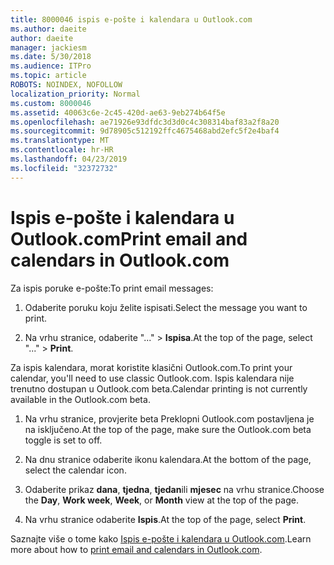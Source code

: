 ```yaml
---
title: 8000046 ispis e-pošte i kalendara u Outlook.com
ms.author: daeite
author: daeite
manager: jackiesm
ms.date: 5/30/2018
ms.audience: ITPro
ms.topic: article
ROBOTS: NOINDEX, NOFOLLOW
localization_priority: Normal
ms.custom: 8000046
ms.assetid: 40063c6e-2c45-420d-ae63-9eb274b64f5e
ms.openlocfilehash: ae71926e93dfdc3d3d0c4c308314baf83a2f8a20
ms.sourcegitcommit: 9d78905c512192ffc4675468abd2efc5f2e4baf4
ms.translationtype: MT
ms.contentlocale: hr-HR
ms.lasthandoff: 04/23/2019
ms.locfileid: "32372732"
---
```

# <a name="print-email-and-calendars-in-outlookcom"></a><span data-ttu-id="17ec2-102">Ispis e-pošte i kalendara u Outlook.com</span><span class="sxs-lookup"><span data-stu-id="17ec2-102">Print email and calendars in Outlook.com</span></span>

<span data-ttu-id="17ec2-103">Za ispis poruke e-pošte:</span><span class="sxs-lookup"><span data-stu-id="17ec2-103">To print email messages:</span></span>
  
1. <span data-ttu-id="17ec2-104">Odaberite poruku koju želite ispisati.</span><span class="sxs-lookup"><span data-stu-id="17ec2-104">Select the message you want to print.</span></span>
    
2. <span data-ttu-id="17ec2-105">Na vrhu stranice, odaberite "..." \> **Ispisa**.</span><span class="sxs-lookup"><span data-stu-id="17ec2-105">At the top of the page, select "..." \> **Print**.</span></span> 
    
<span data-ttu-id="17ec2-106">Za ispis kalendara, morat koristite klasični Outlook.com.</span><span class="sxs-lookup"><span data-stu-id="17ec2-106">To print your calendar, you'll need to use classic Outlook.com.</span></span> <span data-ttu-id="17ec2-107">Ispis kalendara nije trenutno dostupan u Outlook.com beta.</span><span class="sxs-lookup"><span data-stu-id="17ec2-107">Calendar printing is not currently available in the Outlook.com beta.</span></span>
  
1. <span data-ttu-id="17ec2-108">Na vrhu stranice, provjerite beta Preklopni Outlook.com postavljena je na isključeno.</span><span class="sxs-lookup"><span data-stu-id="17ec2-108">At the top of the page, make sure the Outlook.com beta toggle is set to off.</span></span>
    
2. <span data-ttu-id="17ec2-109">Na dnu stranice odaberite ikonu kalendara.</span><span class="sxs-lookup"><span data-stu-id="17ec2-109">At the bottom of the page, select the calendar icon.</span></span>
    
3. <span data-ttu-id="17ec2-110">Odaberite prikaz **dana**, **tjedna**, **tjedan**ili **mjesec** na vrhu stranice.</span><span class="sxs-lookup"><span data-stu-id="17ec2-110">Choose the **Day**, **Work week**, **Week**, or **Month** view at the top of the page.</span></span> 
    
4. <span data-ttu-id="17ec2-111">Na vrhu stranice odaberite **Ispis**.</span><span class="sxs-lookup"><span data-stu-id="17ec2-111">At the top of the page, select **Print**.</span></span> 
    
<span data-ttu-id="17ec2-112">Saznajte više o tome kako [Ispis e-pošte i kalendara u Outlook.com](https://go.microsoft.com/fwlink/p/?linkid=2001208&amp;clcid=0x409).</span><span class="sxs-lookup"><span data-stu-id="17ec2-112">Learn more about how to [print email and calendars in Outlook.com](https://go.microsoft.com/fwlink/p/?linkid=2001208&amp;clcid=0x409).</span></span>
  

